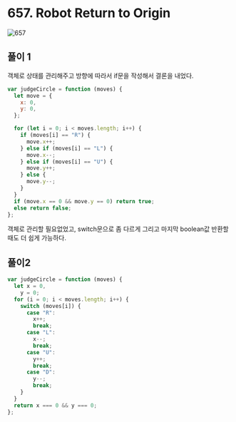 # 657. Robot Return to Origin

![657](https://user-images.githubusercontent.com/63354527/108309361-c0784b00-71f4-11eb-9d24-ea8da0cbf34c.PNG)

## 풀이 1

객체로 상태를 관리해주고 방향에 따라서 if문을 작성해서 결론을 내었다.

```javascript
var judgeCircle = function (moves) {
  let move = {
    x: 0,
    y: 0,
  };

  for (let i = 0; i < moves.length; i++) {
    if (moves[i] == "R") {
      move.x++;
    } else if (moves[i] == "L") {
      move.x--;
    } else if (moves[i] == "U") {
      move.y++;
    } else {
      move.y--;
    }
  }
  if (move.x == 0 && move.y == 0) return true;
  else return false;
};
```

객체로 관리할 필요없었고, switch문으로 좀 다르게 그리고 마지막 boolean값 반환할때도 더 쉽게 가능하다.

## 풀이2

```javascript
var judgeCircle = function (moves) {
  let x = 0,
    y = 0;
  for (i = 0; i < moves.length; i++) {
    switch (moves[i]) {
      case "R":
        x++;
        break;
      case "L":
        x--;
        break;
      case "U":
        y++;
        break;
      case "D":
        y--;
        break;
    }
  }
  return x === 0 && y === 0;
};
```
